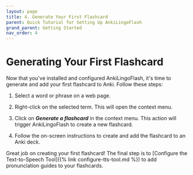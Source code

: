 ```yaml
---
layout: page
title: 4. Generate Your First Flashcard
parent: Quick Tutorial for Setting Up AnkiLingoFlash
grand_parent: Getting Started
nav_order: 4
---
```


# Generating Your First Flashcard

Now that you've installed and configured AnkiLingoFlash, it's time to generate and add your first flashcard to Anki. Follow these steps:

1. Select a word or phrase on a web page.

2. Right-click on the selected term. This will open the context menu.

3. Click on <i><strong>Generate a flashcard</strong></i> in the context menu. This action will trigger AnkiLingoFlash to create a new flashcard.

4. Follow the on-screen instructions to create and add the flashcard to an Anki deck.

Great job on creating your first flashcard! The final step is to [Configure the Text-to-Speech Tool]({% link configure-tts-tool.md %}) to add pronunciation guides to your flashcards.
